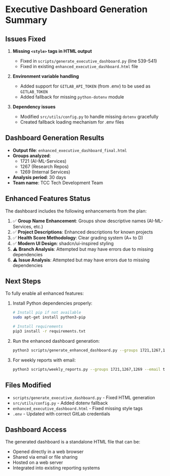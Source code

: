 # Executive Dashboard Generation Summary

## Issues Fixed

1. **Missing `<style>` tags in HTML output**
   - Fixed in `scripts/generate_executive_dashboard.py` (line 539-541)
   - Fixed in existing `enhanced_executive_dashboard.html` file

2. **Environment variable handling**
   - Added support for `GITLAB_API_TOKEN` (from .env) to be used as `GITLAB_TOKEN`
   - Added fallback for missing `python-dotenv` module

3. **Dependency issues**
   - Modified `src/utils/config.py` to handle missing `dotenv` gracefully
   - Created fallback loading mechanism for .env files

## Dashboard Generation Results

- **Output file**: `enhanced_executive_dashboard_final.html`
- **Groups analyzed**: 
  - 1721 (AI-ML-Services)
  - 1267 (Research Repos)
  - 1269 (Internal Services)
- **Analysis period**: 30 days
- **Team name**: TCC Tech Development Team

## Enhanced Features Status

The dashboard includes the following enhancements from the plan:

1. ✅ **Group Name Enhancement**: Groups show descriptive names (AI-ML-Services, etc.)
2. ✅ **Project Descriptions**: Enhanced descriptions for known projects
3. ✅ **Health Score Methodology**: Clear grading system (A+ to D)
4. ✅ **Modern UI Design**: shadcn/ui-inspired styling
5. ⚠️ **Branch Analysis**: Attempted but may have errors due to missing dependencies
6. ⚠️ **Issue Analysis**: Attempted but may have errors due to missing dependencies

## Next Steps

To fully enable all enhanced features:

1. Install Python dependencies properly:
   ```bash
   # Install pip if not available
   sudo apt-get install python3-pip
   
   # Install requirements
   pip3 install -r requirements.txt
   ```

2. Run the enhanced dashboard generation:
   ```bash
   python3 scripts/generate_enhanced_dashboard.py --groups 1721,1267,1269 --output dashboard.html
   ```

3. For weekly reports with email:
   ```bash
   python3 scripts/weekly_reports.py --groups 1721,1267,1269 --email team@company.com
   ```

## Files Modified

- `scripts/generate_executive_dashboard.py` - Fixed HTML generation
- `src/utils/config.py` - Added dotenv fallback
- `enhanced_executive_dashboard.html` - Fixed missing style tags
- `.env` - Updated with correct GitLab credentials

## Dashboard Access

The generated dashboard is a standalone HTML file that can be:
- Opened directly in a web browser
- Shared via email or file sharing
- Hosted on a web server
- Integrated into existing reporting systems